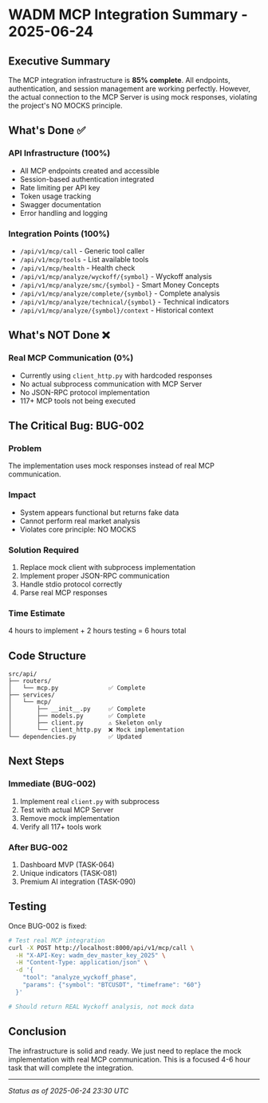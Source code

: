 # WADM MCP Integration Summary - 2025-06-24

## Executive Summary

The MCP integration infrastructure is **85% complete**. All endpoints, authentication, and session management are working perfectly. However, the actual connection to the MCP Server is using mock responses, violating the project's NO MOCKS principle.

## What's Done ✅

### API Infrastructure (100%)
- All MCP endpoints created and accessible
- Session-based authentication integrated
- Rate limiting per API key
- Token usage tracking
- Swagger documentation
- Error handling and logging

### Integration Points (100%)
- `/api/v1/mcp/call` - Generic tool caller
- `/api/v1/mcp/tools` - List available tools
- `/api/v1/mcp/health` - Health check
- `/api/v1/mcp/analyze/wyckoff/{symbol}` - Wyckoff analysis
- `/api/v1/mcp/analyze/smc/{symbol}` - Smart Money Concepts
- `/api/v1/mcp/analyze/complete/{symbol}` - Complete analysis
- `/api/v1/mcp/analyze/technical/{symbol}` - Technical indicators
- `/api/v1/mcp/analyze/{symbol}/context` - Historical context

## What's NOT Done ❌

### Real MCP Communication (0%)
- Currently using `client_http.py` with hardcoded responses
- No actual subprocess communication with MCP Server
- No JSON-RPC protocol implementation
- 117+ MCP tools not being executed

## The Critical Bug: BUG-002

### Problem
The implementation uses mock responses instead of real MCP communication.

### Impact
- System appears functional but returns fake data
- Cannot perform real market analysis
- Violates core principle: NO MOCKS

### Solution Required
1. Replace mock client with subprocess implementation
2. Implement proper JSON-RPC communication
3. Handle stdio protocol correctly
4. Parse real MCP responses

### Time Estimate
4 hours to implement + 2 hours testing = 6 hours total

## Code Structure

```
src/api/
├── routers/
│   └── mcp.py              ✅ Complete
├── services/
│   └── mcp/
│       ├── __init__.py     ✅ Complete
│       ├── models.py       ✅ Complete
│       ├── client.py       ⚠️ Skeleton only
│       └── client_http.py  ❌ Mock implementation
└── dependencies.py         ✅ Updated
```

## Next Steps

### Immediate (BUG-002)
1. Implement real `client.py` with subprocess
2. Test with actual MCP Server
3. Remove mock implementation
4. Verify all 117+ tools work

### After BUG-002
1. Dashboard MVP (TASK-064)
2. Unique indicators (TASK-081)
3. Premium AI integration (TASK-090)

## Testing

Once BUG-002 is fixed:
```bash
# Test real MCP integration
curl -X POST http://localhost:8000/api/v1/mcp/call \
  -H "X-API-Key: wadm_dev_master_key_2025" \
  -H "Content-Type: application/json" \
  -d '{
    "tool": "analyze_wyckoff_phase",
    "params": {"symbol": "BTCUSDT", "timeframe": "60"}
  }'

# Should return REAL Wyckoff analysis, not mock data
```

## Conclusion

The infrastructure is solid and ready. We just need to replace the mock implementation with real MCP communication. This is a focused 4-6 hour task that will complete the integration.

---
*Status as of 2025-06-24 23:30 UTC*
